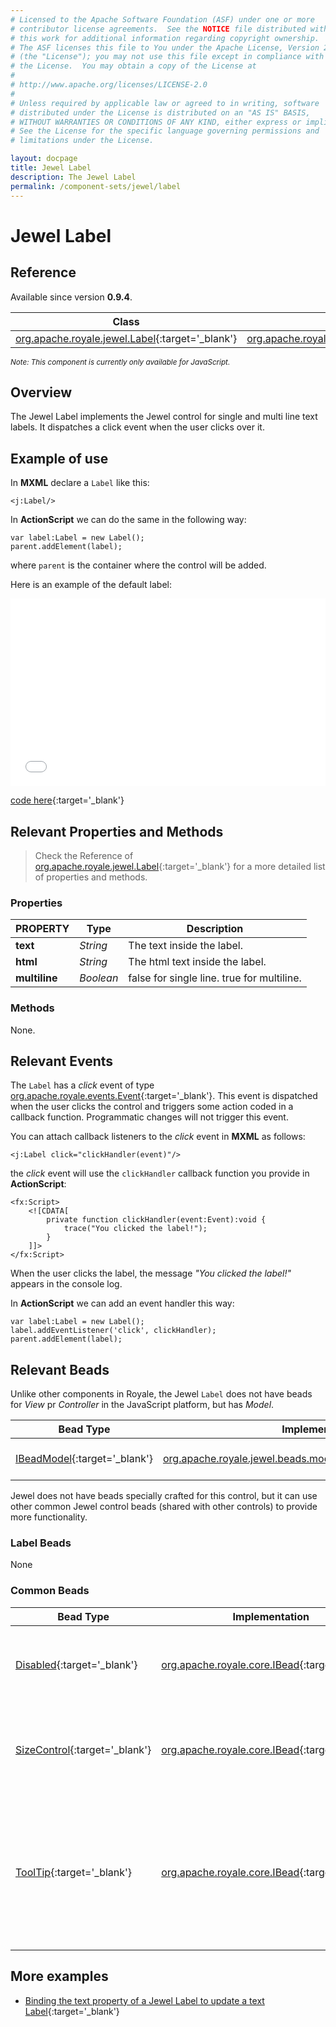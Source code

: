 ```yaml
---
# Licensed to the Apache Software Foundation (ASF) under one or more
# contributor license agreements.  See the NOTICE file distributed with
# this work for additional information regarding copyright ownership.
# The ASF licenses this file to You under the Apache License, Version 2.0
# (the "License"); you may not use this file except in compliance with
# the License.  You may obtain a copy of the License at
# 
# http://www.apache.org/licenses/LICENSE-2.0
# 
# Unless required by applicable law or agreed to in writing, software
# distributed under the License is distributed on an "AS IS" BASIS,
# WITHOUT WARRANTIES OR CONDITIONS OF ANY KIND, either express or implied.
# See the License for the specific language governing permissions and
# limitations under the License.

layout: docpage
title: Jewel Label
description: The Jewel Label
permalink: /component-sets/jewel/label
---
```


# Jewel Label


## Reference

Available since version __0.9.4__.

| Class                 	    | Extends                           |
|------------------------------	|----------------------------------	|
| [org.apache.royale.jewel.Label](https://royale.apache.org/asdoc/index.html#!org.apache.royale.jewel/Label){:target='_blank'} | [org.apache.royale.core.supportClasses.StyledImageBase](https://royale.apache.org/asdoc/index.html#!org.apache.royale.core.supportClasses/StyledImageBase){:target='_blank'} |

<sup>_Note: This component is currently only available for JavaScript._</sup>

## Overview

The Jewel Label implements the Jewel control for single and multi line text labels. It dispatches a click event when the user clicks over it.

## Example of use

In __MXML__ declare a `Label` like this:

```mxml
<j:Label/>
```

In __ActionScript__ we can do the same in the following way: 

```as3
var label:Label = new Label();
parent.addElement(label);
```

where `parent` is the container where the control will be added.

Here is an example of the default label:

<iframe frameborder="no" border="0" marginwidth="0" marginheight="0" 
width="100%" height="300" 
src="assets/jewel/jewel_label/index.html"></iframe>

[code here](https://github.com/apache/royale-docs/blob/master/assets/jewel/jewel_label/jewel_label.mxml){:target='_blank'}

## Relevant Properties and Methods

> Check the Reference of [org.apache.royale.jewel.Label](https://royale.apache.org/asdoc/index.html#!org.apache.royale.jewel/Label){:target='_blank'} for a more detailed list of properties and methods.

### Properties

| PROPERTY 	    | Type   	| Description                                                                   |
|--------------	|----------	| -----------------------------------------------------------------------------	|
| __text__    	| _String_ 	| The text inside the label.                                                    |
| __html__  	| _String_ 	| The html text inside the label.                                               |
| __multiline__ | _Boolean_ | false for single line. true for multiline.                                    |

### Methods

None.

## Relevant Events

The `Label` has a _click_ event of type [org.apache.royale.events.Event](https://royale.apache.org/asdoc/index.html#!org.apache.royale.events/Event){:target='_blank'}. This event is dispatched when the user clicks the control and triggers some action coded in a callback function. Programmatic changes will not trigger this event.

You can attach callback listeners to the _click_ event in __MXML__ as follows:

```mxml
<j:Label click="clickHandler(event)"/>
```

the _click_ event will use the `clickHandler` callback function you provide in __ActionScript__:

```mxml
<fx:Script>
    <![CDATA[      
        private function clickHandler(event:Event):void {
            trace("You clicked the label!");
        }
    ]]>
</fx:Script>
```

When the user clicks the label, the message _"You clicked the label!"_ appears in the console log.

In __ActionScript__ we can add an event handler this way: 

```as3
var label:Label = new Label();
label.addEventListener('click', clickHandler);
parent.addElement(label);
```

## Relevant Beads

Unlike other components in Royale, the Jewel `Label` does not have beads for _View_ pr _Controller_ in the JavaScript platform, but has _Model_.

| Bead Type       	| Implementation                                            	| Description                                    	|
|-----------------	|-----------------------------------------------------------	|------------------------------------------------	|
| [IBeadModel](https://royale.apache.org/asdoc/index.html#!org.apache.royale.core/IBeadModel){:target='_blank'}      	| [org.apache.royale.jewel.beads.models.TextModel](https://royale.apache.org/asdoc/index.html#!org.apache.royale.jewel.beads.models/TextModel){:target='_blank'}           	| The data model for the Label.                   	|

Jewel does not have beads specially crafted for this control, but it can use other common Jewel control beads (shared with other controls) to provide more functionality.

### Label Beads

None

### Common Beads

| Bead Type       	| Implementation                               	  | Description                                     |
|-----------------	|------------------------------------------------ |------------------------------------------------	|
| [Disabled](https://royale.apache.org/asdoc/index.html#!org.apache.royale.jewel.beads.controls/Disabled){:target='_blank'}      	| [org.apache.royale.core.IBead](https://royale.apache.org/asdoc/index.html#!org.apache.royale.core/IBead){:target='_blank'} | This bead lets you disable and enable a Jewel control.	|
| [SizeControl](https://royale.apache.org/asdoc/index.html#!org.apache.royale.jewel.beads.controls/SizeControl){:target='_blank'} 	| [org.apache.royale.core.IBead](https://royale.apache.org/asdoc/index.html#!org.apache.royale.core/IBead){:target='_blank'} | Add this bead to give the Jewel control a custom size.           	|
| [ToolTip](https://royale.apache.org/asdoc/index.html#!org.apache.royale.jewel.beads.controls/ToolTip){:target='_blank'}     	| [org.apache.royale.core.IBead](https://royale.apache.org/asdoc/index.html#!org.apache.royale.core/IBead){:target='_blank'} | Add this bead to enable floating a text string over the control when the user hovers the mouse cursor over it. |

## More examples

* [Binding the text property of a Jewel Label to update a text Label](https://royale.apache.org/binding-the-text-property-of-a-jewel-textinput-to-update-a-text-label/){:target='_blank'}
